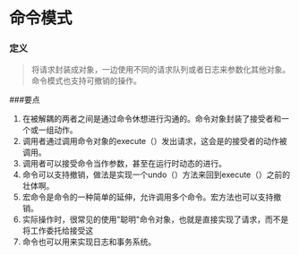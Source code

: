 命令模式
===

### 定义
> 将请求封装成对象，一边使用不同的请求队列或者日志来参数化其他对象。命令模式也支持可撤销的操作。
>
>





###要点

1. 在被解耦的两者之间是通过命令休想进行沟通的。命令对象封装了接受者和一个或一组动作。
2. 调用者通过调用命令对象的execute（）发出请求，这会是的接受者的动作被调用。
3. 调用者可以接受命令当作参数，甚至在运行时动态的进行。
4. 命令可以支持撤销，做法是实现一个undo（）方法来回到execute（）之前的壮体啊。
5. 宏命令是命令的一种简单的延伸，允许调用多个命令。宏方法也可以支持撤销。
6. 实际操作时，很常见的使用"聪明"命令对象，也就是直接实现了请求，而不是将工作委托给接受这
7. 命令也可以用来实现日志和事务系统。